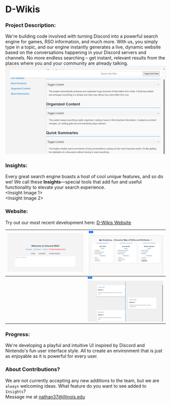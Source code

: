 
# D-Wikis

### Project Description:
We're building code involved with turning Discord into a powerful search engine for games, RSO information, and much more. With us, you simply type in a topic, and our engine instantly generates a live, dynamic website based on the conversations happening in your Discord servers and channels. No more endless searching – get instant, relevant results from the places where you and your community are already talking.
![Wiki Page](./DWikis.png)
### Insights:
Every great search engine boasts a host of cool unique features, and so do we! We call these **Insights**—special tools that add fun and useful functionality to elevate your search experience.  
<Insight Image 1>  
<Insight Image 2>

### Website:
Try out our most recent development here: [D-Wikis Website](https://d-wiki.glitch.me/)


| ![Landing Page](./DLandingPage.png) | ![1st Image](./Dinsigt1.png)  |
|---------------------------------------|------------------------------------------------|
|                                       | ![2nd Image](./DInsight2.png)  |


### Progress:
We're developing a playful and intuitive UI inspired by Discord and Nintendo's fun user interface style. All to create an environment that is just as enjoyable as it is powerful for every user.

### About Contributions?
We are not currently accepting any new additions to the team, but we are `always` welcoming ideas. 
What feature do you want to see added to `Insights`?  
Message me at nathan37@illinois.edu
